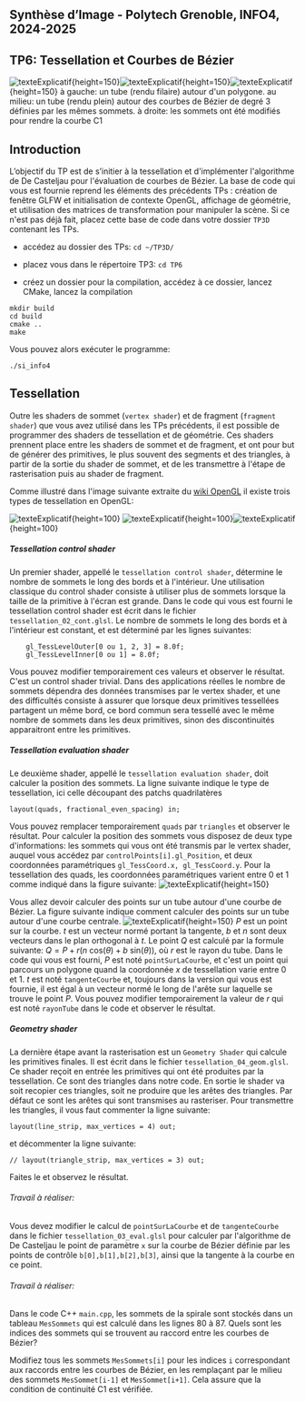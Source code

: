 ## Synthèse d’Image - Polytech Grenoble, INFO4, 2024-2025 

## TP6: Tessellation et Courbes de Bézier

![texteExplicatif](./teaserPolygone.png "tessellationTP6"){height=150}![texteExplicatif](./teaserCourbeC0.png "tessellationTP6"){height=150}![texteExplicatif](./teaserCourbeC1.png "tessellationTP6"){height=150}
à gauche: un tube (rendu filaire) autour d'un polygone. au milieu: un tube (rendu plein) autour des courbes de Bézier de degré 3 définies par les mêmes sommets. à droite: les sommets ont été modifiés pour rendre la courbe C1

## Introduction
L’objectif du TP est de s’initier à la tessellation et d'implémenter l'algorithme de De Casteljau pour l'évaluation de courbes de Bézier.
La base de code qui vous est fournie reprend les éléments des précédents TPs : création de fenêtre GLFW et initialisation de contexte OpenGL, affichage de géométrie, et utilisation des matrices de transformation pour manipuler la scène. Si ce n'est pas déjà fait, placez cette base de code dans votre dossier ```TP3D``` contenant les TPs.

- accédez au dossier des TPs: ```cd ~/TP3D/```
- placez vous dans le répertoire TP3: ```cd TP6```


- créez un dossier pour la compilation, accédez à ce dossier, lancez CMake, lancez la compilation
```
mkdir build
cd build
cmake ..
make
```

Vous pouvez alors exécuter le programme:

```
./si_info4
```
## Tessellation

Outre les shaders de sommet (`vertex shader`) et de fragment (`fragment shader`) que vous avez utilisé dans les TPs précédents, il est possible de programmer des shaders de tessellation et de géométrie. Ces shaders prennent place entre les shaders de sommet et de fragment, et ont pour but de générer des primitives, le plus souvent des segments et des triangles, à partir de la sortie du shader de sommet, et de les transmettre à l'étape de rasterisation puis au shader de fragment.

Comme illustré dans l'image suivante extraite du [wiki OpenGL](https://www.khronos.org/opengl/wiki/tessellation) il existe trois types de tessellation en OpenGL: 

![texteExplicatif](./tessQuad.png "tessellationTP6"){height=100} ![texteExplicatif](./tessTriangle.png "tessellationTP6"){height=100}![texteExplicatif](./tessIsoline.png "tessellationTP6"){height=100}

##### Tessellation control shader
Un premier shader, appellé le `tessellation control shader`, détermine le nombre de sommets le long des bords et à l'intérieur. Une utilisation classique du control shader consiste à utiliser plus de sommets lorsque la taille de la primitive à l'écran est grande. Dans le code qui vous est fourni le tessellation control shader est écrit dans le fichier `tessellation_02_cont.glsl`. Le nombre de sommets le long des bords et à l'intérieur est constant, et est déterminé par les lignes suivantes: 
```
	gl_TessLevelOuter[0 ou 1, 2, 3] = 8.0f;
	gl_TessLevelInner[0 ou 1] = 8.0f;
```
Vous pouvez modifier temporairement ces valeurs et observer le résultat.
C'est un control shader trivial. Dans des applications réelles le nombre de sommets dépendra des données transmises par le vertex shader, et une des difficultés consiste à assurer que lorsque deux primitives tessellées partagent un même bord, ce bord commun sera tessellé avec le même nombre de sommets dans les deux primitives, sinon des discontinuités apparaitront entre les primitives.

##### Tessellation evaluation shader
Le deuxième shader, appellé le `tessellation evaluation shader`, doit calculer la position des sommets.
La ligne suivante indique le type de tessellation, ici celle découpant des patchs quadrilatères
```
layout(quads, fractional_even_spacing) in;
```
Vous pouvez remplacer temporairement `quads` par `triangles` et observer le résultat.
Pour calculer la position des sommets vous disposez de deux type d'informations: les sommets qui vous ont été transmis par le vertex shader, auquel vous accédez par `controlPoints[i].gl_Position`, et deux coordonnées paramétriques `gl_TessCoord.x, gl_TessCoord.y`. Pour la tessellation des quads, les coordonnées paramétriques varient entre 0 et 1 comme indiqué dans la figure suivante:
![texteExplicatif](./tessCoord.png "tessellationTP6"){height=150}

Vous allez devoir calculer des points sur un tube autour d'une courbe de Bézier. La figure suivante indique comment calculer des points sur un tube autour d'une courbe centrale. 
![texteExplicatif](./tubeParam.png "tessellationTP6"){height=150}
$P$ est un point sur la courbe. $t$ est un vecteur normé portant la tangente, $b$ et $n$ sont deux vecteurs dans le plan orthogonal à $t$. Le point $Q$ est calculé par la formule suivante: $Q = P + r \left( n \text{ cos}(\theta) + b \text{ sin}(\theta)\right)$, où $r$ est le rayon du tube. Dans le code qui vous est fourni, $P$ est noté `pointSurLaCourbe`, et c'est un point qui parcours un polygone quand la coordonnée $x$ de tessellation varie entre $0$ et $1$. $t$ est noté `tangenteCourbe` et, toujours dans la version qui vous est fournie, il est égal à un vecteur normé le long de l'arête sur laquelle se trouve le point $P$.
Vous pouvez modifier temporairement la valeur de $r$ qui est noté `rayonTube` dans le code et observer le résultat.

##### Geometry shader

La dernière étape avant la rasterisation est un `Geometry Shader` qui calcule les primitives finales. Il est écrit dans le fichier `tessellation_04_geom.glsl`. Ce shader reçoit en entrée les primitives qui ont été produites par la tessellation. Ce sont des triangles dans notre code. En sortie le shader va soit recopier ces triangles, soit ne produire que les arêtes des triangles. Par défaut ce sont les arêtes qui sont transmises au rasteriser. Pour transmettre les triangles, il vous faut commenter la ligne suivante:
```
layout(line_strip, max_vertices = 4) out;
```

et décommenter la ligne suivante:

```
// layout(triangle_strip, max_vertices = 3) out;
```
Faites le et observez le résultat.

###### Travail à réaliser:

Vous devez modifier le calcul de `pointSurLaCourbe` et de `tangenteCourbe` dans le fichier `tessellation_03_eval.glsl` pour calculer par l'algorithme de De Casteljau le point de paramètre `x` sur la courbe de Bézier définie par les points de contrôle `b[0],b[1],b[2],b[3]`, ainsi que la tangente à la courbe en ce point.

###### Travail à réaliser:

Dans le code C++ `main.cpp`, les sommets de la spirale sont stockés dans un tableau `MesSommets` qui est calculé dans les lignes 80 à 87.
Quels sont les indices des sommets qui se trouvent au raccord entre les courbes de Bézier?

Modifiez tous les sommets `MesSommets[i]` pour les indices `i` correspondant aux raccords entre les courbes de Bézier, en les remplaçant par le milieu des sommets `MesSommet[i-1]` et `MesSommet[i+1]`. Cela assure que la condition de continuité C1 est vérifiée. 




